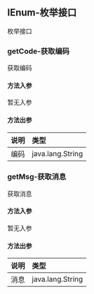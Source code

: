 ## IEnum-枚举接口

枚举接口

### getCode-获取编码

获取编码

#### 方法入参

暂无入参

#### 方法出参

| 说明 | 类型 |
|:---|:---|
| 编码 | java.lang.String |

### getMsg-获取消息

获取消息

#### 方法入参

暂无入参

#### 方法出参

| 说明 | 类型 |
|:---|:---|
| 消息 | java.lang.String |




